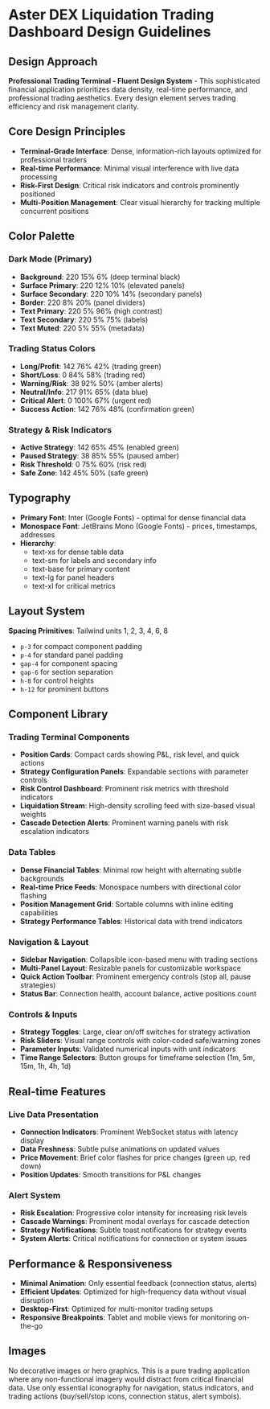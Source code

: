 # Aster DEX Liquidation Trading Dashboard Design Guidelines

## Design Approach
**Professional Trading Terminal - Fluent Design System** - This sophisticated financial application prioritizes data density, real-time performance, and professional trading aesthetics. Every design element serves trading efficiency and risk management clarity.

## Core Design Principles
- **Terminal-Grade Interface**: Dense, information-rich layouts optimized for professional traders
- **Real-time Performance**: Minimal visual interference with live data processing
- **Risk-First Design**: Critical risk indicators and controls prominently positioned
- **Multi-Position Management**: Clear visual hierarchy for tracking multiple concurrent positions

## Color Palette

### Dark Mode (Primary)
- **Background**: 220 15% 6% (deep terminal black)
- **Surface Primary**: 220 12% 10% (elevated panels)
- **Surface Secondary**: 220 10% 14% (secondary panels)
- **Border**: 220 8% 20% (panel dividers)
- **Text Primary**: 220 5% 96% (high contrast)
- **Text Secondary**: 220 5% 75% (labels)
- **Text Muted**: 220 5% 55% (metadata)

### Trading Status Colors
- **Long/Profit**: 142 76% 42% (trading green)
- **Short/Loss**: 0 84% 58% (trading red)
- **Warning/Risk**: 38 92% 50% (amber alerts)
- **Neutral/Info**: 217 91% 65% (data blue)
- **Critical Alert**: 0 100% 67% (urgent red)
- **Success Action**: 142 76% 48% (confirmation green)

### Strategy & Risk Indicators
- **Active Strategy**: 142 65% 45% (enabled green)
- **Paused Strategy**: 38 85% 55% (paused amber)
- **Risk Threshold**: 0 75% 60% (risk red)
- **Safe Zone**: 142 45% 50% (safe green)

## Typography
- **Primary Font**: Inter (Google Fonts) - optimal for dense financial data
- **Monospace Font**: JetBrains Mono (Google Fonts) - prices, timestamps, addresses
- **Hierarchy**: 
  - text-xs for dense table data
  - text-sm for labels and secondary info
  - text-base for primary content
  - text-lg for panel headers
  - text-xl for critical metrics

## Layout System
**Spacing Primitives**: Tailwind units 1, 2, 3, 4, 6, 8
- `p-3` for compact component padding
- `p-4` for standard panel padding
- `gap-4` for component spacing
- `gap-6` for section separation
- `h-8` for control heights
- `h-12` for prominent buttons

## Component Library

### Trading Terminal Components
- **Position Cards**: Compact cards showing P&L, risk level, and quick actions
- **Strategy Configuration Panels**: Expandable sections with parameter controls
- **Risk Control Dashboard**: Prominent risk metrics with threshold indicators
- **Liquidation Stream**: High-density scrolling feed with size-based visual weights
- **Cascade Detection Alerts**: Prominent warning panels with risk escalation indicators

### Data Tables
- **Dense Financial Tables**: Minimal row height with alternating subtle backgrounds
- **Real-time Price Feeds**: Monospace numbers with directional color flashing
- **Position Management Grid**: Sortable columns with inline editing capabilities
- **Strategy Performance Tables**: Historical data with trend indicators

### Navigation & Layout
- **Sidebar Navigation**: Collapsible icon-based menu with trading sections
- **Multi-Panel Layout**: Resizable panels for customizable workspace
- **Quick Action Toolbar**: Prominent emergency controls (stop all, pause strategies)
- **Status Bar**: Connection health, account balance, active positions count

### Controls & Inputs
- **Strategy Toggles**: Large, clear on/off switches for strategy activation
- **Risk Sliders**: Visual range controls with color-coded safe/warning zones
- **Parameter Inputs**: Validated numerical inputs with unit indicators
- **Time Range Selectors**: Button groups for timeframe selection (1m, 5m, 15m, 1h, 4h, 1d)

## Real-time Features

### Live Data Presentation
- **Connection Indicators**: Prominent WebSocket status with latency display
- **Data Freshness**: Subtle pulse animations on updated values
- **Price Movement**: Brief color flashes for price changes (green up, red down)
- **Position Updates**: Smooth transitions for P&L changes

### Alert System
- **Risk Escalation**: Progressive color intensity for increasing risk levels
- **Cascade Warnings**: Prominent modal overlays for cascade detection
- **Strategy Notifications**: Subtle toast notifications for strategy events
- **System Alerts**: Critical notifications for connection or system issues

## Performance & Responsiveness
- **Minimal Animation**: Only essential feedback (connection status, alerts)
- **Efficient Updates**: Optimized for high-frequency data without visual disruption  
- **Desktop-First**: Optimized for multi-monitor trading setups
- **Responsive Breakpoints**: Tablet and mobile views for monitoring on-the-go

## Images
No decorative images or hero graphics. This is a pure trading application where any non-functional imagery would distract from critical financial data. Use only essential iconography for navigation, status indicators, and trading actions (buy/sell/stop icons, connection status, alert symbols).